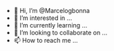 - 👋 Hi, I’m @Marcelogbonna
- 👀 I’m interested in ...
- 🌱 I’m currently learning ...
- 💞️ I’m looking to collaborate on ...
- 📫 How to reach me ...

<!---
Marcelogbonna/Marcelogbonna is a ✨ special ✨ repository because its `README.md` (this file) appears on your GitHub profile.
You can click the Preview link to take a look at your changes.
--->
